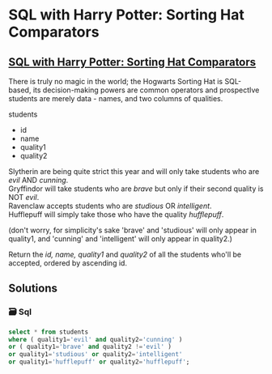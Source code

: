 # SQL with Harry Potter: Sorting Hat Comparators

## [SQL with Harry Potter: Sorting Hat Comparators](https://www.codewars.com/kata/5abcf0f930488ff1a6000b66)

There is truly no magic in the world; the Hogwarts Sorting Hat is SQL-based, its decision-making powers are common operators and prospectIve students are merely data - names, and two columns of qualities.

students

* id
* name
* quality1
* quality2

Slytherin are being quite strict this year and will only take students who are _evil_ AND _cunning_.  
 Gryffindor will take students who are _brave_ but only if their second quality is NOT _evil_.  
 Ravenclaw accepts students who are _studious_ OR _intelligent_.  
 Hufflepuff will simply take those who have the quality _hufflepuff_.

\(don't worry, for simplicity's sake 'brave' and 'studious' will only appear in quality1, and 'cunning' and 'intelligent' will only appear in quality2.\)

Return the _id, name, quality1_ and _quality2_ of all the students who'll be accepted, ordered by ascending id.

## Solutions

### 🗃️ Sql

```sql
select * from students
where ( quality1='evil' and quality2='cunning' )
or ( quality1='brave' and quality2 !='evil' )
or quality1='studious' or quality2='intelligent'
or quality1='hufflepuff' or quality2='hufflepuff';
```

